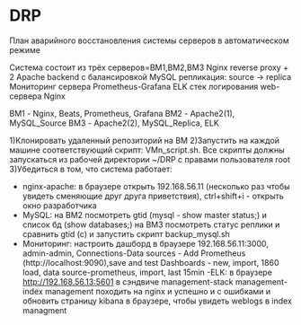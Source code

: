 # DRP
План аварийного восстановления системы серверов в автоматическом режиме

Система состоит из трёх серверов=ВМ1,ВМ2,ВМ3
Nginx reverse proxy + 2 Apache backend с балансировкой
MySQL репликация: source → replica
Мониторинг сервера Prometheus-Grafana
ELK стек логирования web-сервера Nginx 

ВМ1 - Nginx, Beats, Prometheus, Grafana 
ВМ2 - Apache2(1), MySQL_Source 
ВМ3 - Apache2(2), MySQL_Replica, ELK

1)Клонировать удаленный репозиторий на ВМ 
2)Запустить на каждой машине соответствующий скрипт: VMn_script.sh. Все скрипты должны запускаться из рабочей директории ~/DRP с правами пользователя root
3)Убедиться в том, что система работает:
- nginx-apache: в браузере открыть 192.168.56.11 (несколько раз чтобы увидеть сменяющие друг друга приветствия), ctrl+shift+i - открыть окно разработчика
- MySQL: на ВМ2 посмотреть gtid (mysql - show master status;) и список бд (show databases;)
  на ВМ3 посмотреть статус реплики и сравнить gtid (c) и запустить скрипт backup_mysql.sh
- Мониторинг: настроить дашборд в браузере 192.168.56.11:3000, admin-admin, Connections-Data sources - Add Prometheus (http://localhost:9090),save and test
Dashboards - new, import, 1860 load, data source-prometheus, import, last 15min
-ELK: в браузере http://192.168.56.13:5601
в сэндвиче management-stack management-index management
походить на nginx и успешно и с ошибками и обновить страницу kibana в браузере, чтобы увидеть weblogs в index managment

